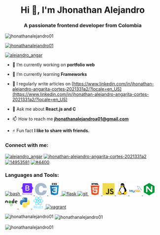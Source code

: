 <h1 align="center">Hi 👋, I'm Jhonathan Alejandro</h1>
<h3 align="center">A passionate frontend developer from Colombia</h3>

<p align="left"> <img src="https://komarev.com/ghpvc/?username=jhonathanalejandro01&label=Profile%20views&color=0e75b6&style=flat" alt="jhonathanalejandro01" /> </p>

<p align="left"> <a href="https://github.com/ryo-ma/github-profile-trophy"><img src="https://github-profile-trophy.vercel.app/?username=jhonathanalejandro01" alt="jhonathanalejandro01" /></a> </p>

<p align="left"> <a href="https://twitter.com/alejandro_angar" target="blank"><img src="https://img.shields.io/twitter/follow/alejandro_angar?logo=twitter&style=for-the-badge" alt="alejandro_angar" /></a> </p>

- 🔭 I’m currently working on **portfolio web**

- 🌱 I’m currently learning **Frameworks**

- 📝 I regularly write articles on [https://www.linkedin.com/in/jhonathan-alejandro-angarita-cortes-2021331a2/?locale=en_US](https://www.linkedin.com/in/jhonathan-alejandro-angarita-cortes-2021331a2/?locale=en_US)

- 💬 Ask me about **React.js and C**

- 📫 How to reach me **jhonathanalejandroa01@gmail.com**

- ⚡ Fun fact **I like to share with friends.**

<h3 align="left">Connect with me:</h3>
<p align="left">
<a href="https://twitter.com/alejandro_angar" target="blank"><img align="center" src="https://cdn.jsdelivr.net/npm/simple-icons@3.0.1/icons/twitter.svg" alt="alejandro_angar" height="30" width="40" /></a>
<a href="https://linkedin.com/in/jhonathan-alejandro-angarita-cortes-2021331a2" target="blank"><img align="center" src="https://cdn.jsdelivr.net/npm/simple-icons@3.0.1/icons/linkedin.svg" alt="jhonathan-alejandro-angarita-cortes-2021331a2" height="30" width="40" /></a>
<a href="https://stackoverflow.com/users/14953581" target="blank"><img align="center" src="https://cdn.jsdelivr.net/npm/simple-icons@3.0.1/icons/stackoverflow.svg" alt="14953581" height="30" width="40" /></a>
<a href="https://discord.gg/#4400" target="blank"><img align="center" src="https://cdn.jsdelivr.net/npm/simple-icons@3.0.1/icons/discord.svg" alt="#4400" height="30" width="40" /></a>
</p>

<h3 align="left">Languages and Tools:</h3>
<p align="left"> <a href="https://www.gnu.org/software/bash/" target="_blank"> <img src="https://www.vectorlogo.zone/logos/gnu_bash/gnu_bash-icon.svg" alt="bash" width="40" height="40"/> </a> <a href="https://getbootstrap.com" target="_blank"> <img src="https://raw.githubusercontent.com/devicons/devicon/master/icons/bootstrap/bootstrap-plain-wordmark.svg" alt="bootstrap" width="40" height="40"/> </a> <a href="https://www.cprogramming.com/" target="_blank"> <img src="https://raw.githubusercontent.com/devicons/devicon/master/icons/c/c-original.svg" alt="c" width="40" height="40"/> </a> <a href="https://www.w3schools.com/css/" target="_blank"> <img src="https://raw.githubusercontent.com/devicons/devicon/master/icons/css3/css3-original-wordmark.svg" alt="css3" width="40" height="40"/> </a> <a href="https://flask.palletsprojects.com/" target="_blank"> <img src="https://www.vectorlogo.zone/logos/pocoo_flask/pocoo_flask-icon.svg" alt="flask" width="40" height="40"/> </a> <a href="https://git-scm.com/" target="_blank"> <img src="https://www.vectorlogo.zone/logos/git-scm/git-scm-icon.svg" alt="git" width="40" height="40"/> </a> <a href="https://www.w3.org/html/" target="_blank"> <img src="https://raw.githubusercontent.com/devicons/devicon/master/icons/html5/html5-original-wordmark.svg" alt="html5" width="40" height="40"/> </a> <a href="https://developer.mozilla.org/en-US/docs/Web/JavaScript" target="_blank"> <img src="https://raw.githubusercontent.com/devicons/devicon/master/icons/javascript/javascript-original.svg" alt="javascript" width="40" height="40"/> </a> <a href="https://www.linux.org/" target="_blank"> <img src="https://raw.githubusercontent.com/devicons/devicon/master/icons/linux/linux-original.svg" alt="linux" width="40" height="40"/> </a> <a href="https://www.mysql.com/" target="_blank"> <img src="https://raw.githubusercontent.com/devicons/devicon/master/icons/mysql/mysql-original-wordmark.svg" alt="mysql" width="40" height="40"/> </a> <a href="https://www.nginx.com" target="_blank"> <img src="https://raw.githubusercontent.com/devicons/devicon/master/icons/nginx/nginx-original.svg" alt="nginx" width="40" height="40"/> </a> <a href="https://nodejs.org" target="_blank"> <img src="https://raw.githubusercontent.com/devicons/devicon/master/icons/nodejs/nodejs-original-wordmark.svg" alt="nodejs" width="40" height="40"/> </a> <a href="https://www.python.org" target="_blank"> <img src="https://raw.githubusercontent.com/devicons/devicon/master/icons/python/python-original.svg" alt="python" width="40" height="40"/> </a> <a href="https://reactjs.org/" target="_blank"> <img src="https://raw.githubusercontent.com/devicons/devicon/master/icons/react/react-original-wordmark.svg" alt="react" width="40" height="40"/> </a> <a href="https://www.vagrantup.com/" target="_blank"> <img src="https://www.vectorlogo.zone/logos/vagrantup/vagrantup-icon.svg" alt="vagrant" width="40" height="40"/> </a> </p>

<p><img align="left" src="https://github-readme-stats.vercel.app/api/top-langs?username=jhonathanalejandro01&show_icons=true&locale=en&layout=compact" alt="jhonathanalejandro01" /></p>

<p>&nbsp;<img align="center" src="https://github-readme-stats.vercel.app/api?username=jhonathanalejandro01&show_icons=true&locale=en" alt="jhonathanalejandro01" /></p>

<p><img align="center" src="https://github-readme-streak-stats.herokuapp.com/?user=jhonathanalejandro01&" alt="jhonathanalejandro01" /></p>
